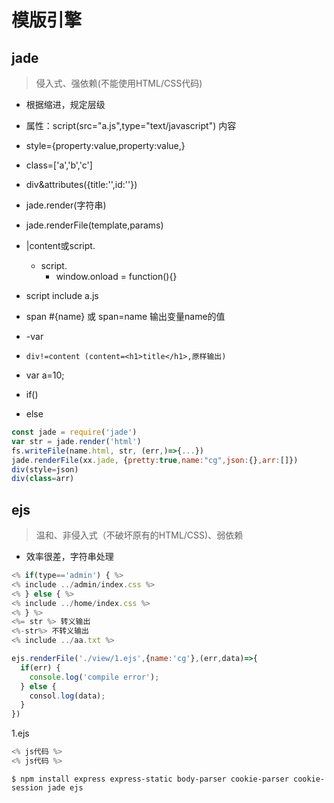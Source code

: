 # 模版引擎

## jade

> 侵入式、强依赖(不能使用HTML/CSS代码)

- 根据缩进，规定层级
- 属性：script(src="a.js",type="text/javascript") 内容
- style={property:value,property:value,}
- class=['a','b','c']
- div&attributes({title:'',id:''})
- jade.render(字符串)
- jade.renderFile(template,params)
- |content或script.
  - script.
    - window.onload = function(){}
- script
  include a.js
- span #{name} 或 span=name 输出变量name的值
- -var
- `div!=content (content=<h1>title</h1>,原样输出)`

- var a=10;
- if()
- else

```js
const jade = require('jade')
var str = jade.render('html')
fs.writeFile(name.html, str, (err,)=>{...})
jade.renderFile(xx.jade, {pretty:true,name:"cg",json:{},arr:[]})
div(style=json)
div(class=arr)
```

## ejs

> 温和、非侵入式（不破坏原有的HTML/CSS)、弱依赖

- 效率很差，字符串处理

```js
<% if(type=='admin') { %>
<% include ../admin/index.css %>
<% } else { %>
<% include ../home/index.css %>
<% } %>
<%= str %> 转义输出
<%-str%> 不转义输出
<% include ../aa.txt %>

ejs.renderFile('./view/1.ejs',{name:'cg'},(err,data)=>{
  if(err) {
    console.log('compile error');
  } else {
    consol.log(data);
  }
})
```

1.ejs

```js
<% js代码 %>
<% js代码 %>
```

`$ npm install express express-static body-parser cookie-parser cookie-session jade ejs`